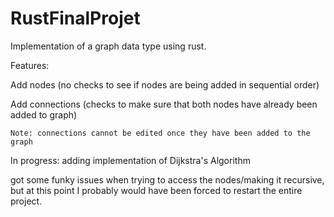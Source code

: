 # RustFinalProjet

Implementation of a graph data type using rust. 

Features:

Add nodes (no checks to see if nodes are being added in sequential order)

Add connections (checks to make sure that both nodes have already been added to graph)

    Note: connections cannot be edited once they have been added to the graph
  
In progress: adding implementation of Dijkstra's Algorithm

  got some funky issues when trying to access the nodes/making it recursive, but at this point I probably would have been forced to restart the entire project.
